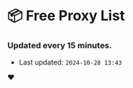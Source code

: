 # :package: Free Proxy List
### Updated every 15 minutes.

- Last updated: `2024-10-28 13:43`

:heart:
